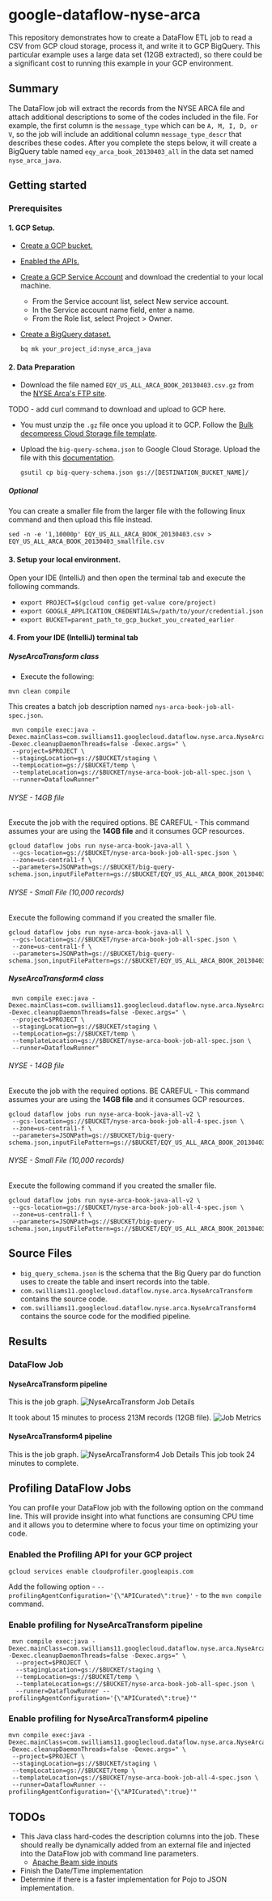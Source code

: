 # google-dataflow-nyse-arca

This repository demonstrates how to create a DataFlow ETL job to read a CSV from GCP cloud storage, process it, and write it to 
GCP BigQuery.  This particular example uses a large data set (12GB extracted), so there could be a significant cost
to running this example in your GCP environment.

## Summary
The DataFlow job will extract the records from the NYSE ARCA file and attach additional descriptions to some of the codes included in the file. 
For example, the first column is the `message_type` which can be `A, M, I, D, or V`, so the job will include an additional column `message_type_descr` that describes these codes.
After you complete the steps below, it will create a BigQuery table named `eqy_arca_book_20130403_all` in the data set named `nyse_arca_java`.
 
## Getting started  

### Prerequisites
#### 1. GCP Setup. 
* [Create a GCP bucket.](https://cloud.google.com/storage/docs/creating-buckets)
* [Enabled the APIs.](https://console.cloud.google.com/flows/enableapi?apiid=dataflow,compute_component,logging,storage_component,storage_api,bigquery,pubsub,datastore.googleapis.com,cloudresourcemanager.googleapis.com)
* [Create a GCP Service Account](https://console.cloud.google.com/apis/credentials/serviceaccountkey) and download the credential to your local machine. 
  * From the Service account list, select New service account.
  * In the Service account name field, enter a name.
  * From the Role list, select Project > Owner.
* [Create a BigQuery dataset.](https://cloud.google.com/bigquery/docs/datasets#create-dataset)

  `bq mk your_project_id:nyse_arca_java`
  
#### 2. Data Preparation 
* Download the file named `EQY_US_ALL_ARCA_BOOK_20130403.csv.gz` from the [NYSE Arca's FTP site](ftp://ftp.nyxdata.com/Historical%20Data%20Samples/TAQ%20NYSE%20ArcaBook/).

TODO - add curl command to download and upload to GCP here.

* You must unzip the `.gz` file once you upload it to GCP.  Follow the [Bulk decompress Cloud Storage file template](https://cloud.google.com/dataflow/docs/guides/templates/provided-utilities#bulkdecompressgcsfiles).

* Upload the `big-query-schema.json` to Google Cloud Storage.
Upload the file with this [documentation](https://cloud.google.com/storage/docs/uploading-objects).

  `gsutil cp big-query-schema.json gs://[DESTINATION_BUCKET_NAME]/`

##### Optional
You can create a smaller file from the larger file with the following linux command and then upload this file instead.

`sed -n -e '1,10000p' EQY_US_ALL_ARCA_BOOK_20130403.csv > EQY_US_ALL_ARCA_BOOK_20130403_smallfile.csv` 

#### 3. Setup your local environment. 
Open your IDE (IntelliJ) and then open the terminal tab and execute the following commands.
* `export PROJECT=$(gcloud config get-value core/project)`
* `export GOOGLE_APPLICATION_CREDENTIALS=/path/to/your/credential.json`
* `export BUCKET=parent_path_to_gcp_bucket_you_created_earlier`


#### 4. From your IDE (IntelliJ) terminal tab
##### NyseArcaTransform class
* Execute the following:
```shell script
mvn clean compile
```

This creates a batch job description named `nys-arca-book-job-all-spec.json`.
```shell script
 mvn compile exec:java -Dexec.mainClass=com.swilliams11.googlecloud.dataflow.nyse.arca.NyseArcaTransform -Dexec.cleanupDaemonThreads=false -Dexec.args=" \
 --project=$PROJECT \
 --stagingLocation=gs://$BUCKET/staging \
 --tempLocation=gs://$BUCKET/temp \
 --templateLocation=gs://$BUCKET/nyse-arca-book-job-all-spec.json \
 --runner=DataflowRunner"
```
###### NYSE - 14GB file
Execute the job with the required options.  BE CAREFUL - This command assumes your are using the **14GB file** and it consumes GCP resources.
  
```shell script
gcloud dataflow jobs run nyse-arca-book-java-all \                                                                                            
 --gcs-location=gs://$BUCKET/nyse-arca-book-job-all-spec.json \
 --zone=us-central1-f \
 --parameters=JSONPath=gs://$BUCKET/big-query-schema.json,inputFilePattern=gs://$BUCKET/EQY_US_ALL_ARCA_BOOK_20130403.csv,outputTable=$PROJECT:nyse_arca_java.eqy_arca_book_20130403_all,bigQueryLoadingTemporaryDirectory=gs://$BUCKET/bq_load_temp/
```

###### NYSE - Small File (10,000 records)
Execute the following command if you created the smaller file. 

```shell script
gcloud dataflow jobs run nyse-arca-book-java-all \                                                                                            
 --gcs-location=gs://$BUCKET/nyse-arca-book-job-all-spec.json \
 --zone=us-central1-f \
 --parameters=JSONPath=gs://$BUCKET/big-query-schema.json,inputFilePattern=gs://$BUCKET/EQY_US_ALL_ARCA_BOOK_20130403_smallfile.csv,outputTable=$PROJECT:nyse_arca_java.eqy_arca_book_20130403_all,bigQueryLoadingTemporaryDirectory=gs://$BUCKET/bq_load_temp/
```

##### NyseArcaTransform4 class

```shell script
 mvn compile exec:java -Dexec.mainClass=com.swilliams11.googlecloud.dataflow.nyse.arca.NyseArcaTransform4 -Dexec.cleanupDaemonThreads=false -Dexec.args=" \
 --project=$PROJECT \
 --stagingLocation=gs://$BUCKET/staging \
 --tempLocation=gs://$BUCKET/temp \
 --templateLocation=gs://$BUCKET/nyse-arca-book-job-all-spec.json \
 --runner=DataflowRunner"
```
###### NYSE - 14GB file
Execute the job with the required options.  BE CAREFUL - This command assumes your are using the **14GB file** and it consumes GCP resources.
  
```shell script
gcloud dataflow jobs run nyse-arca-book-java-all-v2 \                                                                                            
 --gcs-location=gs://$BUCKET/nyse-arca-book-job-all-4-spec.json \
 --zone=us-central1-f \
 --parameters=JSONPath=gs://$BUCKET/big-query-schema.json,inputFilePattern=gs://$BUCKET/EQY_US_ALL_ARCA_BOOK_20130403.csv,outputTable=$PROJECT:nyse_arca_java.eqy_arca_book_20130403_all_v2,bigQueryLoadingTemporaryDirectory=gs://$BUCKET/bq_load_temp/
```

###### NYSE - Small File (10,000 records)
Execute the following command if you created the smaller file. 

```shell script
gcloud dataflow jobs run nyse-arca-book-java-all-v2 \                                                                                            
 --gcs-location=gs://$BUCKET/nyse-arca-book-job-all-4-spec.json \
 --zone=us-central1-f \
 --parameters=JSONPath=gs://$BUCKET/big-query-schema.json,inputFilePattern=gs://$BUCKET/EQY_US_ALL_ARCA_BOOK_20130403_smallfile.csv,outputTable=$PROJECT:nyse_arca_java.eqy_arca_book_20130403_all_v2,bigQueryLoadingTemporaryDirectory=gs://$BUCKET/bq_load_temp/
```

## Source Files
* `big_query_schema.json` is the schema that the Big Query par do function uses to create the table and insert records into the table.
* `com.swilliams11.googlecloud.dataflow.nyse.arca.NyseArcaTransform` contains the source code.
* `com.swilliams11.googlecloud.dataflow.nyse.arca.NyseArcaTransform4` contains the source code for the modified pipeline. 


## Results
### DataFlow Job
#### NyseArcaTransform pipeline
This is the job graph.
![NyseArcaTransform Job Details](/images/jobsummary.png)

It took about 15 minutes to process 213M records (12GB file).
![Job Metrics](/images/jobmetrics.png)

#### NyseArcaTransform4 pipeline
This is the job graph.
![NyseArcaTransform4 Job Details](/images/nysearcatransform4_jobsummary.png)
This job took 24 minutes to complete.  


## Profiling DataFlow Jobs
You can profile your DataFlow job with the following option on the command line. This will provide insight 
into what functions are consuming CPU time and it allows you to determine where to focus your time on optimizing
your code.  

### Enabled the Profiling API for your GCP project
```shell script
gcloud services enable cloudprofiler.googleapis.com
```

Add the following option - `--profilingAgentConfiguration='{\"APICurated\":true}'` - to the `mvn compile` command.

### Enable profiling for NyseArcaTransform pipeline
```shell script
 mvn compile exec:java -Dexec.mainClass=com.swilliams11.googlecloud.dataflow.nyse.arca.NyseArcaTransform -Dexec.cleanupDaemonThreads=false -Dexec.args=" \
  --project=$PROJECT \
  --stagingLocation=gs://$BUCKET/staging \
  --tempLocation=gs://$BUCKET/temp \
  --templateLocation=gs://$BUCKET/nyse-arca-book-job-all-spec.json \
  --runner=DataflowRunner --profilingAgentConfiguration='{\"APICurated\":true}'"
```

### Enable profiling for NyseArcaTransform4 pipeline
```shell script
mvn compile exec:java -Dexec.mainClass=com.swilliams11.googlecloud.dataflow.nyse.arca.NyseArcaTransform4 -Dexec.cleanupDaemonThreads=false -Dexec.args=" \
 --project=$PROJECT \
 --stagingLocation=gs://$BUCKET/staging \
 --tempLocation=gs://$BUCKET/temp \
 --templateLocation=gs://$BUCKET/nyse-arca-book-job-all-4-spec.json \
 --runner=DataflowRunner --profilingAgentConfiguration='{\"APICurated\":true}'"
```

## TODOs
* This Java class hard-codes the description columns into the job. These should really be dynamically added from an external file and injected into the DataFlow job with command line parameters.
  * [Apache Beam side inputs](https://beam.apache.org/documentation/programming-guide/#side-inputs) 
* Finish the Date/Time implementation
* Determine if there is a faster implementation for Pojo to JSON implementation.
